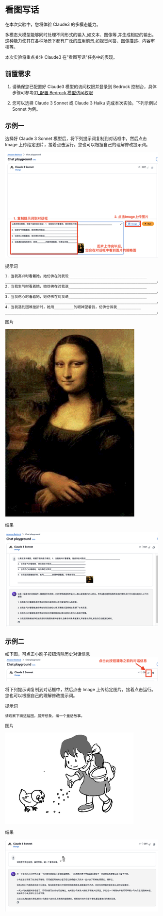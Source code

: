 # 看图写话

在本次实验中，您将体验 Claude3 的多模态能力。

多模态大模型能够同时处理不同形式的输入,如文本、图像等,并生成相应的输出。这种能力使其在各种场景下都有广泛的应用前景,如视觉问答、图像描述、内容审核等。

本次实验将重点关注 Claude3 在"看图写话"任务中的表现。

## 前置需求

1. 请确保您已配置好 Claude3 模型的访问权限并登录到 Bedrock 控制台，具体步骤可参考[01\_配置 Bedrock 模型访问权限](../01_前置需求/01_配置Bedrock模型访问权限.md)

2. 您可以选择 Claude 3 Sonnet 或 Claude 3 Haiku 完成本次实验。下列示例以 Sonnet 为例。

## 示例一

选择好 Claude 3 Sonnet 模型后，将下列提示词复制到对话框中，然后点击 Image 上传给定图片，接着点击运行。您也可以根据自己的理解修改提示词。

![image](../../images/07_workshop_images/image_2_text_01.png)

提示词

```
1．当我高兴时看着她，她仿佛在对我说____________________________________
______________________________________________________________________。
2．当我生气时看着她，她仿佛在对我说____________________________________
______________________________________________________________________。
3．当我伤心时看着她，她仿佛在对我说____________________________________
______________________________________________________________________。
4．当我遇到困难挫折时，她用_________的眼神望着我，仿佛告诉我___________
______________________________________________________________________。
```

图片

![image](../../images/07_workshop_images/image_2_text_02.png)

结果

![image](../../images/07_workshop_images/image_2_text_03.png)

## 示例二

如下图，可点击小刷子按钮清除历史对话信息
![image](../../images/07_workshop_images/image_2_text_04.png)

将下列提示词复制到对话框中，然后点击 Image 上传给定图片，接着点击运行。您也可以根据自己的理解修改提示词。

提示词

```
请观察下面这幅图，展开想象，编一个童话故事。
```

图片

![image](../../images/07_workshop_images/image_2_text_05.png)

结果

![image](../../images/07_workshop_images/image_2_text_06.png)
